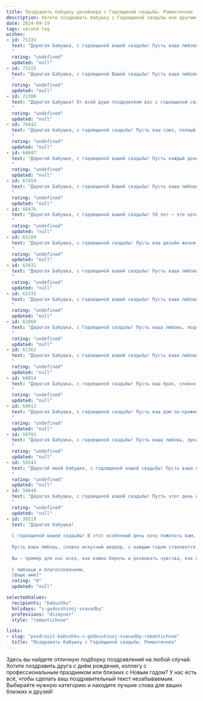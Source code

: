 ```yaml
---
title: Поздравить бабушку дизайнера с Годовщиной свадьбы. Романтичное
description: Хотите поздравить бабушку с Годовщиной свадьбы или другим праздником? Наш ИИ создаст незабываемое поздравление, а вы обязательно выделитесь среди других.  
date: 2024-09-19
tags: second tag
wishes:
- id: 75333
  text: "Дорогая Бабушка, с годовщиной вашей свадьбы! Пусть ваша любовь, несомненно, самая яркая и вдохновляющая, как шедевр, созданный руками талантливого дизайнера, будет вечной и прекрасной. Желаю вам долгих лет счастья, гармонии и нежности!
  "
  rating: "undefined"
  updated: "null"
- id: 73315
  text: "Дорогая Бабушка, с годовщиной Вашей свадьбы! Пусть ваша любовь, подобно изящному дизайну, остаётся такой же прекрасной и гармоничной со временем. Желаю Вам ещё долгих лет счастья и взаимной нежности!
  "
  rating: "undefined"
  updated: "null"
- id: 72300
  text: "Дорогая Бабушка! От всей души поздравляем вас с годовщиной свадьбы! Желаем, чтобы ваша любовь, подобная вдохновению великого дизайнера, всегда была яркой, гармоничной и полной творческих идей. Пусть каждый день вашей жизни будет полотном, на котором вы, рука об руку, рисуете счастливые моменты!
  "
  rating: "undefined"
  updated: "null"
- id: 70442
  text: "Дорогая бабушка, с годовщиной свадьбы! Пусть ваш союз, полный любви и творческой энергии, будет вдохновением для всех нас. Вы – настоящие дизайнеры своей судьбы, создавшие прекрасный мир любви и счастья. Пусть ваша гармония и нежность будут неисчерпаемы, а каждый день вместе – чудесным произведением искусства.
  "
  rating: "undefined"
  updated: "null"
- id: 68847
  text: "Дорогой бабушке, с годовщиной вашей свадьбы! Пусть каждый день вашей совместной жизни будет наполнен той же романтикой и любовью, что и в день вашей свадьбы. Желаю вам долгих лет вместе, крепкого здоровья и бесконечного счастья!
  "
  rating: "undefined"
  updated: "null"
- id: 67459
  text: "Дорогая Бабушка, с годовщиной Вашей свадьбы! Пусть ваша любовь, как прекрасный дизайн, созданный Вашими руками, остаётся вечной и наполненной яркими красками счастья.
  "
  rating: "undefined"
  updated: "null"
- id: 66476
  text: "Дорогая Бабушка, с годовщиной вашей свадьбы! 50 лет – это целая жизнь, наполненная любовью, заботой и творчеством. Пусть эта дата станет символом вашей нерушимой связи и вдохновит на новые дизайнерские шедевры!
  "
  rating: "undefined"
  updated: "null"
- id: 65109
  text: "Дорогая Бабушка, с годовщиной свадьбы! Пусть ваш дизайн жизни, созданный вместе, продолжает радовать вас яркими красками и гармоничными сочетаниями. Желаю вам бесконечной любви, нежной заботы и счастливых моментов, которые украсят ваш общий путь.
  "
  rating: "undefined"
  updated: "null"
- id: 63431
  text: "Дорогая Бабушка, с годовщиной вашей свадьбы! Пусть ваша любовь, как яркий шедевр, созданный талантливыми руками дизайнера, будет вечной, красивой и вдохновляющей!
  "
  rating: "undefined"
  updated: "null"
- id: 62335
  text: "Дорогая Бабушка, с годовщиной вашей свадьбы! Пусть ваша любовь, как прекрасный дизайн, созданный вами, с годами становится только ярче и гармоничнее. Желаю вам еще долгих счастливых лет, наполненных радостью, взаимной поддержкой и нежностью!
  "
  rating: "undefined"
  updated: "null"
- id: 61868
  text: "Дорогая Бабушка, с Годовщиной свадьбы! Пусть ваша любовь, подобно яркому дизайну, сотканному из любви и заботы, будет вечной и вдохновляющей!
  "
  rating: "undefined"
  updated: "null"
- id: 61362
  text: "Дорогая Бабушка, с годовщиной вашей свадьбы! Пусть ваша любовь, как прекрасный дизайн, созданный вами, остаётся яркой и неповторимой, наполняя каждый день счастьем и теплом.
  "
  rating: "undefined"
  updated: "null"
- id: 60854
  text: "Дорогая Бабушка, с годовщиной свадьбы! Пусть ваш брак, словно ваш дизайн,  будет крепким, красивым и всегда вдохновляющим! Желаю вам любви, счастья и долгих лет, наполненных радостью и гармонией!
  "
  rating: "undefined"
  updated: "null"
- id: 60013
  text: "Дорогая Бабушка, с годовщиной свадьбы! Пусть ваш дом по-прежнему наполняет любовь, а ваши сердца – нежные чувства. Вы –  истинное воплощение вдохновения, как прекрасная картина, созданная талантливыми руками дизайнера. Желаю вам  неиссякаемого счастья, нежности и безграничного творческого вдохновения!
  "
  rating: "undefined"
  updated: "null"
- id: 59793
  text: "Дорогая Бабушка, с годовщиной свадьбы! Пусть ваша любовь, яркая и вдохновляющая, как творения талантливого дизайнера, продолжает расцветать с каждым годом. Желаю вам крепкого здоровья, безграничного счастья и много-много лет в окружении любви и тепла!
  "
  rating: "undefined"
  updated: "null"
- id: 59143
  text: "Дорогой моей бабушке, с годовщиной вашей свадьбы! Пусть ваша любовь, словно яркий шедевр, созданный вашей заботой и теплотой, будет вечной и красивой. Желаю вам долгих лет счастья, здоровья и  радости. Пусть ваш дом всегда будет полон любви, как прекрасная картина, созданная вашими руками.
  "
  rating: "undefined"
  updated: "null"
- id: 58648
  text: "Дорогая Бабушка, с годовщиной вашей свадьбы! Пусть этот день напомнит вам о том, как красиво и гармонично вы построили свою жизнь, как тонко сплели ваши судьбы, как дизайнер создает шедевр.  Пусть любовь, прошедшая сквозь годы, станет еще ярче, а счастье станет вечным!
  "
  rating: "undefined"
  updated: "null"
- id: 38519
  text: "Дорогая бабушка!
  
  С годовщиной вашей свадьбы! В этот особенный день хочу пожелать вам, чтобы ваше совместное путешествие продолжало быть таким же ярким и вдохновляющим, как самые прекрасные творения дизайнера.
  
  Пусть ваша любовь, словно искусный шедевр, с каждым годом становится только лучше, образы и цвета вашей жизни переплетались в гармонию, а моменты счастья создавали уникальную картину, полную тепла и уюта.
  
  Вы – пример для нас всех, как важно беречь и развивать чувства, как в искусстве. Пусть ваша совместная жизнь будет наполнена романтикой, нежностью и бесконечным уважением друг к другу.
  
  С любовью и благословением,
  [Ваше имя]"
  rating: "0"
  updated: "null"

selectedValues:
  recipients: "babushku"
  holidays: "s-godovshinoj-svavadby"
  professions: "dizayner"
  style: "romantichnoe"

links:
- slug: "pozdravit-babushku-s-godovshinoj-svavadby-romantichnoe"
  title: "Поздравить бабушку с Годовщиной свадьбы. Романтичное"
---
```


Здесь вы найдете отличную подборку поздравлений на любой случай. 
Хотите поздравить друга с днём рождения, коллегу с профессиональным праздником или близких с Новым годом? У нас есть всё, чтобы сделать ваш поздравительный текст незабываемым. Выбирайте нужную категорию и находите лучшие слова для ваших близких и друзей!
